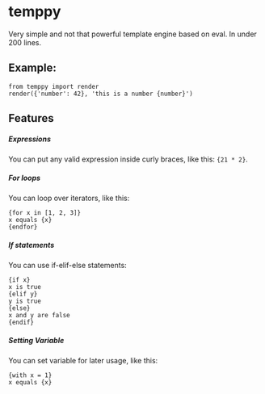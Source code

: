 # temppy
Very simple and not that powerful template engine based on eval. In under 200 lines.

## Example:
```
from temppy import render
render({'number': 42}, 'this is a number {number}')
```

## Features
##### Expressions
You can put any valid expression inside curly braces, like this:  `{21 * 2}`.

##### For loops
You can loop over iterators, like this:
```
{for x in [1, 2, 3]}
x equals {x}
{endfor}
```

##### If statements
You can use if-elif-else statements:
```
{if x}
x is true
{elif y}
y is true
{else}
x and y are false
{endif}
```

##### Setting Variable
You can set variable for later usage, like this:
```
{with x = 1}
x equals {x}
```
